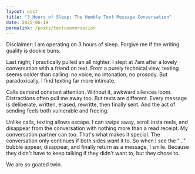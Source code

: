 ```yaml
---
layout: post
title: "3 Hours of Sleep: The Humble Text Message Conversation"
date: 2025-06-19
permalink: /posts/textconversation
---
```


Disclaimer: I am operating on 3 hours of sleep. Forgive me if the writing quality is dookie buns.

Last night, I practically pulled an all nighter. I slept at 7am after a lovely conversation with a friend on text. From a purely technical view, texting seems colder than calling: no voice, no intonation, no prosody. But paradoxically, I find texting far more intimate.

Calls demand constant attention. Without it, awkward silences loom. Distractions often pull me away too. But texts are different. Every message is deliberate, written, erased, rewritte, then finally sent. And the act of sending feels both vulnerable and freeing.

Unlike calls, texting allows escape. I can swipe away, scroll insta reels, and disappear from the conversation with nothing more than a read receipt. My conversation partner can too. That's what makes it special. The conversation only continues if both sides *want* it to. So when I see the "..." bubble appear, disappear, and finally return as a message, I smile. Because they didn't have to keep talking if they didn't want to, but they chose to. 

We are so goated twin.